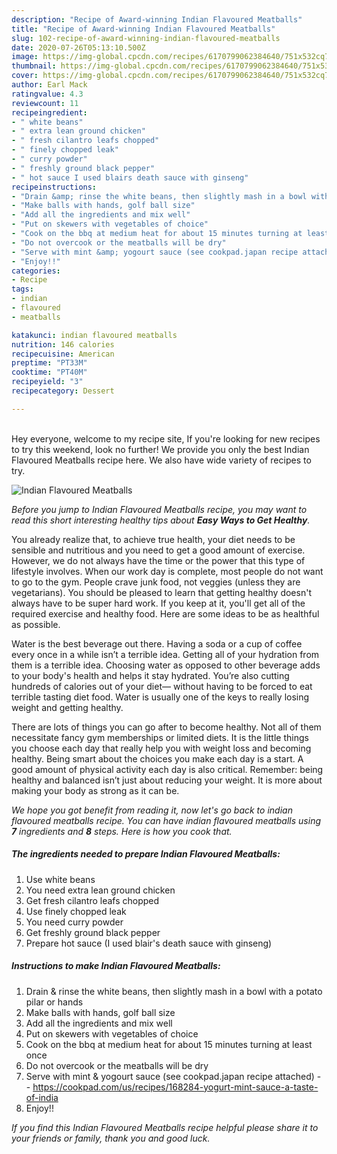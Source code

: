 ```yaml
---
description: "Recipe of Award-winning Indian Flavoured Meatballs"
title: "Recipe of Award-winning Indian Flavoured Meatballs"
slug: 102-recipe-of-award-winning-indian-flavoured-meatballs
date: 2020-07-26T05:13:10.500Z
image: https://img-global.cpcdn.com/recipes/6170799062384640/751x532cq70/indian-flavoured-meatballs-recipe-main-photo.jpg
thumbnail: https://img-global.cpcdn.com/recipes/6170799062384640/751x532cq70/indian-flavoured-meatballs-recipe-main-photo.jpg
cover: https://img-global.cpcdn.com/recipes/6170799062384640/751x532cq70/indian-flavoured-meatballs-recipe-main-photo.jpg
author: Earl Mack
ratingvalue: 4.3
reviewcount: 11
recipeingredient:
- " white beans"
- " extra lean ground chicken"
- " fresh cilantro leafs chopped"
- " finely chopped leak"
- " curry powder"
- " freshly ground black pepper"
- " hot sauce I used blairs death sauce with ginseng"
recipeinstructions:
- "Drain &amp; rinse the white beans, then slightly mash in a bowl with a potato pilar or hands"
- "Make balls with hands, golf ball size"
- "Add all the ingredients and mix well"
- "Put on skewers with vegetables of choice"
- "Cook on the bbq at medium heat for about 15 minutes turning at least once"
- "Do not overcook or the meatballs will be dry"
- "Serve with mint &amp; yogourt sauce (see cookpad.japan recipe attached)  https://cookpad.com/us/recipes/168284-yogurt-mint-sauce-a-taste-of-india"
- "Enjoy!!"
categories:
- Recipe
tags:
- indian
- flavoured
- meatballs

katakunci: indian flavoured meatballs 
nutrition: 146 calories
recipecuisine: American
preptime: "PT33M"
cooktime: "PT40M"
recipeyield: "3"
recipecategory: Dessert

---
```

<br>
Hey everyone, welcome to my recipe site, If you're looking for new recipes to try this weekend, look no further! We provide you only the best Indian Flavoured Meatballs recipe here. We also have wide variety of recipes to try.
<br>


![Indian Flavoured Meatballs](https://img-global.cpcdn.com/recipes/6170799062384640/751x532cq70/indian-flavoured-meatballs-recipe-main-photo.jpg)

<i>Before you jump to Indian Flavoured Meatballs recipe, you may want to read this short interesting healthy tips about <strong>Easy Ways to Get Healthy</strong>.</i>

You already realize that, to achieve true health, your diet needs to be sensible and nutritious and you need to get a good amount of exercise. However, we do not always have the time or the power that this type of lifestyle involves. When our work day is complete, most people do not want to go to the gym. People crave junk food, not veggies (unless they are vegetarians). You should be pleased to learn that getting healthy doesn't always have to be super hard work. If you keep at it, you'll get all of the required exercise and healthy food. Here are some ideas to be as healthful as possible.

Water is the best beverage out there. Having a soda or a cup of coffee every once in a while isn’t a terrible idea. Getting all of your hydration from them is a terrible idea. Choosing water as opposed to other beverage adds to your body's health and helps it stay hydrated. You’re also cutting hundreds of calories out of your diet— without having to be forced to eat terrible tasting diet food. Water is usually one of the keys to really losing weight and getting healthy.

There are lots of things you can go after to become healthy. Not all of them necessitate fancy gym memberships or limited diets. It is the little things you choose each day that really help you with weight loss and becoming healthy. Being smart about the choices you make each day is a start. A good amount of physical activity each day is also critical. Remember: being healthy and balanced isn’t just about reducing your weight. It is more about making your body as strong as it can be. 


<i>We hope you got benefit from reading it, now let's go back to indian flavoured meatballs recipe. You can have indian flavoured meatballs using <strong>7</strong> ingredients and <strong>8</strong> steps. Here is how you cook that.
</i>

##### The ingredients needed to prepare Indian Flavoured Meatballs:

1. Use  white beans
1. You need  extra lean ground chicken
1. Get  fresh cilantro leafs chopped
1. Use  finely chopped leak
1. You need  curry powder
1. Get  freshly ground black pepper
1. Prepare  hot sauce (I used blair&#39;s death sauce with ginseng)


##### Instructions to make Indian Flavoured Meatballs:

1. Drain &amp; rinse the white beans, then slightly mash in a bowl with a potato pilar or hands
1. Make balls with hands, golf ball size
1. Add all the ingredients and mix well
1. Put on skewers with vegetables of choice
1. Cook on the bbq at medium heat for about 15 minutes turning at least once
1. Do not overcook or the meatballs will be dry
1. Serve with mint &amp; yogourt sauce (see cookpad.japan recipe attached) -  - https://cookpad.com/us/recipes/168284-yogurt-mint-sauce-a-taste-of-india
1. Enjoy!!


<i>If you find this Indian Flavoured Meatballs recipe helpful please share it to your friends or family, thank you and good luck.</i>
